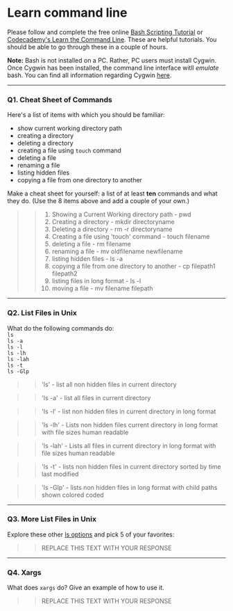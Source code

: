 # Learn command line

Please follow and complete the free online [Bash Scripting Tutorial](https://ryanstutorials.net/bash-scripting-tutorial/) or [Codecademy's Learn the Command Line](https://www.codecademy.com/learn/learn-the-command-line). These are helpful tutorials. You should be able to go through these in a couple of hours.

**Note:** Bash is not installed on a PC. Rather, PC users must install Cygwin. Once Cygwin has been installed, the command line interface witll _emulate_ bash. You can find all information regarding Cygwin [here](https://www.cygwin.com/).

---

### Q1.  Cheat Sheet of Commands  

Here's a list of items with which you should be familiar:  
* show current working directory path
* creating a directory
* deleting a directory
* creating a file using `touch` command
* deleting a file
* renaming a file
* listing hidden files
* copying a file from one directory to another

Make a cheat sheet for yourself: a list of at least **ten** commands and what they do.  (Use the 8 items above and add a couple of your own.)  

> > 1. Showing a Current Working directory path - pwd 
> > 2. Creating a directory - mkdir directoryname 
> > 3. Deleting a directory - rm -r directoryname 
> > 4. Creating a file using 'touch' command - touch filename 
> > 5. deleting a file - rm filename 
> > 6. renaming a file - mv oldfilename newfilename 
> > 7. listing hidden files - ls -a 
> > 8. copying a file from one directory to another - cp filepath1 filepath2 
> > 9. listing files in long format - ls -l 
> > 10. moving a file - mv filename filepath 
---


### Q2.  List Files in Unix   

What do the following commands do:  
`ls`  
`ls -a`  
`ls -l`  
`ls -lh`  
`ls -lah`  
`ls -t`  
`ls -Glp`  

>> 'ls' - list all non hidden files in current directory 

>> 'ls -a' - list all files in current directory

> > 'ls -l' - list non hidden  files in current directory in long format

> > 'ls -lh' - Lists non hidden files current directory in long format with file sizes human readable

> > 'ls -lah' - Lists all files in current directory in long format with file sizes human readable

> > 'ls -t' -  lists non hidden files in current directory sorted by time last modified

> > 'ls -Glp' - lists non hidden files in long format with child paths shown colored coded 

---

### Q3.  More List Files in Unix  

Explore these other [ls options](http://www.techonthenet.com/unix/basic/ls.php) and pick 5 of your favorites:

> > REPLACE THIS TEXT WITH YOUR RESPONSE

---

### Q4.  Xargs   

What does `xargs` do? Give an example of how to use it.

> > REPLACE THIS TEXT WITH YOUR RESPONSE

 

